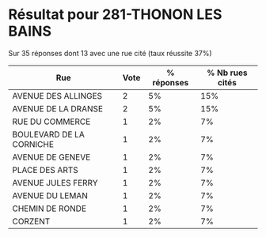 # Résultat pour 281-THONON LES BAINS

Sur 35 réponses dont 13 avec une rue cité (taux réussite 37%)

| Rue | Vote | % réponses | % Nb rues cités|
|-----|------|------------|----------------|
| AVENUE DES ALLINGES | 2 | 5% | 15%|
| AVENUE DE LA DRANSE | 2 | 5% | 15%|
| RUE DU COMMERCE | 1 | 2% | 7%|
| BOULEVARD DE LA CORNICHE | 1 | 2% | 7%|
| AVENUE DE GENEVE | 1 | 2% | 7%|
| PLACE DES ARTS | 1 | 2% | 7%|
| AVENUE JULES FERRY | 1 | 2% | 7%|
| AVENUE DU LEMAN | 1 | 2% | 7%|
| CHEMIN DE RONDE | 1 | 2% | 7%|
| CORZENT | 1 | 2% | 7%|
